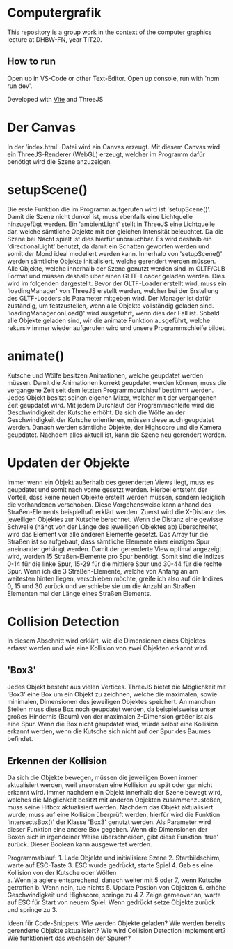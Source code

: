 # Computergrafik
This repository is a group work in the context of the computer graphics lecture at DHBW-FN, year TIT20.

## How to run
Open up in VS-Code or other Text-Editor. Open up console, run with 'npm run dev'. 

Developed with [Vite](https://vitejs.dev/) and ThreeJS


# Der Canvas
In der 'index.html'-Datei wird ein Canvas erzeugt. Mit diesem Canvas wird ein ThreeJS-Renderer (WebGL)
erzeugt, welcher im Programm dafür benötigt wird die Szene anzuzeigen.

# setupScene()
Die erste Funktion die im Programm aufgerufen wird ist 'setupScene()'. 
Damit die Szene nicht dunkel ist, muss ebenfalls eine Lichtquelle hinzugefügt werden. Ein 'ambientLight' stellt in ThreeJS eine Lichtquelle dar, welche sämtliche Objekte mit der gleichen Intensität beleuchtet. Da die Szene bei Nacht spielt ist dies hierfür unbrauchbar. Es wird deshalb ein 'directionalLight' benutzt, da damit ein Schatten geworfen werden und somit der Mond ideal modeliert werden kann.
Innerhalb von 'setupScene()' werden sämtliche Objekte initialisiert, welche gerendert werden müssen. Alle Objekte, welche innerhalb der Szene genutzt werden sind im GLTF/GLB Format und müssen deshalb über einen GLTF-Loader geladen werden. Dies wird im folgenden dargestellt.
Bevor der GLTF-Loader erstellt wird, muss ein 'loadingManager' von ThreeJS erstellt werden, welcher bei der Erstellung des GLTF-Loaders als Parameter mitgeben wird. Der Manager ist dafür zuständig, um festzustellen, wenn alle Objekte vollständig geladen sind. 'loadingManager.onLoad()' wird ausgeführt, wenn dies der Fall ist.
Sobald alle Objekte geladen sind, wir die animate Funktion ausgeführt, welche rekursiv immer wieder aufgerufen wird und unsere Programmschleife bildet.

# animate()
Kutsche und Wölfe besitzen Animationen, welche geupdatet werden müssen. Damit die Animationen korrekt geupdatet werden können, muss die vergangene Zeit seit dem letzten Programmdurchlauf bestimmt werden. Jedes Objekt besitzt seinen eigenen Mixer, welcher mit der vergangenen Zeit geupdatet wird.
Mit jedem Durchlauf der Programmschleife wird die Geschwindigkeit der Kutsche erhöht. Da sich die Wölfe an der Geschwindigkeit der Kutsche orientieren, müssen diese auch geupdatet werden. Danach werden sämtliche Objekte, der Highscore und die Kamera geupdatet. 
Nachdem alles aktuell ist, kann die Szene neu gerendert werden.

# Updaten der Objekte
Immer wenn ein Objekt außerhalb des gerenderten Views liegt, muss es geupdatet und somit nach vorne gesetzt werden. Hierbei entsteht der Vorteil, dass keine neuen Objekte erstellt werden müssen, sondern lediglich die vorhandenen verschoben. Diese Vorgehensweise kann anhand des Straßen-Elements beispielhaft erklärt werden. 
Zuerst wird die X-Distanz des jeweiligen Objektes zur Kutsche berechnet. Wenn die Distanz eine gewisse Schwelle (hängt von der Länge des jeweiligen Objektes ab) überschreitet, wird das Element vor alle anderen Elemente gesetzt. Das Array für die Straßen ist so aufgebaut, dass sämtliche Elemente einer einzigen Spur aneinander gehängt werden. Damit der  gerenderte View optimal angezeigt wird, werden 15 Straßen-Elemente pro Spur benötigt.
Somit sind die Indizes 0-14 für die linke Spur, 15-29 für die mittlere Spur und 30-44 für die rechte Spur. Wenn ich die 3 Straßen-Elemente, welche von Anfang an am weitesten hinten liegen, verschieben möchte, greife ich also auf die Indizes 0, 15 und 30 zurück und verschiebe sie um die Anzahl an Straßen Elementen mal der Länge eines Straßen Elements.

# Collision Detection
In diesem Abschnitt wird erklärt, wie die Dimensionen eines Objektes erfasst werden und wie eine Kollision von zwei Objekten erkannt wird.
## 'Box3'
Jedes Objekt besteht aus vielen Vertices. ThreeJS bietet die Möglichkeit mit 'Box3' eine Box um ein Objekt zu zeichnen, welche die maximalen, sowie minimalen, Dimensionen des jeweiligen Objektes speichert. An manchen Stellen muss diese Box noch geupdatet werden, da beispielsweise unser großes Hindernis (Baum) von der maximalen Z-Dimension größer ist als eine Spur. Wenn die Box nicht geupdatet wird, würde selbst eine Kollision erkannt werden, wenn die Kutsche sich nicht auf der Spur des Baumes befindet.
## Erkennen der Kollision
Da sich die Objekte bewegen, müssen die jeweiligen Boxen immer aktualisiert werden, weil ansonsten eine Kollision zu spät oder gar nicht erkannt wird. Immer nachdem ein Objekt innerhalb der Szene bewegt wird, welches die Möglichkeit besitzt mit anderen Objekten zusammenzustoßen, muss seine Hitbox aktualisiert werden. Nachdem das Objekt aktualisiert wurde, muss auf eine Kollision überprüft werden, hierfür wird die Funktion 'intersectsBox()' der Klasse 'Box3' genutzt werden. Als Parameter wird dieser Funktion eine andere Box gegeben. Wenn die Dimensionen der Boxen sich in irgendeiner Weise überschneiden, gibt diese Funktion 'true' zurück. Dieser Boolean kann ausgewertet werden.

Programmablauf:
    1. Lade Objekte und initialisiere Szene
    2. Startbildschirm, warte auf ESC-Taste
    3. ESC wurde gedrückt, starte Spiel
    4. Gab es eine Kollision von der Kutsche oder Wölfen   
        a. Wenn ja agiere entsprechend, danach weiter mit 5 oder 7, wenn Kutsche getroffen
        b. Wenn nein, tue nichts
    5. Update Postion von Objekten
    6. erhöhe Geschwindigkeit und Highscore, springe zu 4
    7. Zeige gameover an, warte auf ESC für Start von neuem Spiel. Wenn gedrückt setze Objekte zurück und springe zu 3.

Ideen für Code-Snippets:
Wie werden Objekte geladen?
Wie werden bereits gerenderte Objekte aktualisiert?
Wie wird Collision Detection implementiert?
Wie funktioniert das wechseln der Spuren?
